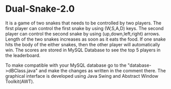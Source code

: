 # Dual-Snake-2.0


It is a game of two snakes that needs to be controlled by two players. 
The first player can control the first snake by using (W,S,A,D) keys.
The second player can control the second snake by using (up,down,left,right) arrows.
Length of the two snakes increases as soon as it eats the food.
If one snake hits the body of the either snakes, then the other player will automatically win.
The scores are stored in MySQL Database to see the top 5 players in the leaderboard.

To make compatible with your MySQL database go to the "database->dBClass.java" and make the changes as written in the comment there.
The graphical interface is developed using Java Swing and Abstract Window Toolkit(AWT).
